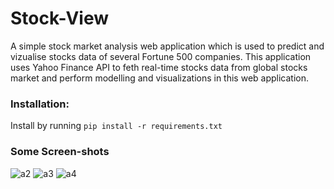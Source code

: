 # Stock-View

A simple stock market analysis web application which is used to predict and vizualise stocks data of several Fortune 500 companies. This application uses Yahoo Finance API to feth real-time stocks data from global stocks market and perform modelling and visualizations in this web application.

### Installation:

Install by running ```pip install -r requirements.txt```

### Some Screen-shots

![a2](https://user-images.githubusercontent.com/64016811/115663688-80e9ee80-a35e-11eb-8de0-6dc5f334f903.jpg)
![a3](https://user-images.githubusercontent.com/64016811/115663692-81828500-a35e-11eb-909a-320e5b23b745.jpg)
![a4](https://user-images.githubusercontent.com/64016811/115663708-86473900-a35e-11eb-96b5-d23b8ba3d624.jpg)
